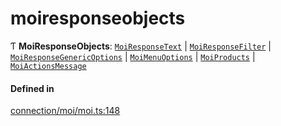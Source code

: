 # moiresponseobjects
      
Ƭ **MoiResponseObjects**: [`MoiResponseText`](moiresponsetext.md) \| [`MoiResponseFilter`](moiresponsefilter.md) \| [`MoiResponseGenericOptions`](moiresponsegenericoptions.md) \| [`MoiMenuOptions`](moimenuoptions.md) \| [`MoiProducts`](moiproducts.md) \| [`MoiActionsMessage`](moiactionsmessage.md)

#### Defined in

[connection/moi/moi.ts:148](https://github.com/klevultd/frontend-sdk/blob/492d3760/packages/klevu-core/src/connection/moi/moi.ts#L148)

